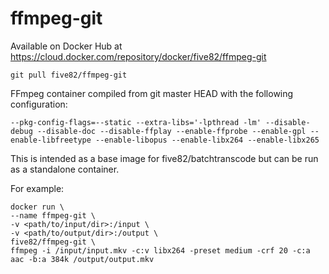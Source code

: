 # ffmpeg-git

Available on Docker Hub at https://cloud.docker.com/repository/docker/five82/ffmpeg-git

```git pull five82/ffmpeg-git```

FFmpeg container compiled from git master HEAD with the following configuration:

```--pkg-config-flags=--static --extra-libs='-lpthread -lm' --disable-debug --disable-doc --disable-ffplay --enable-ffprobe --enable-gpl --enable-libfreetype --enable-libopus --enable-libx264 --enable-libx265```

This is intended as a base image for five82/batchtranscode but can be run as a standalone container.

For example:

    docker run \
    --name ffmpeg-git \
    -v <path/to/input/dir>:/input \
    -v <path/to/output/dir>:/output \
    five82/ffmpeg-git \
    ffmpeg -i /input/input.mkv -c:v libx264 -preset medium -crf 20 -c:a aac -b:a 384k /output/output.mkv
